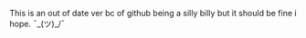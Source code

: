 This is an out of date ver bc of github being a silly billy but it should be fine i hope. ¯\_(ツ)_/¯
